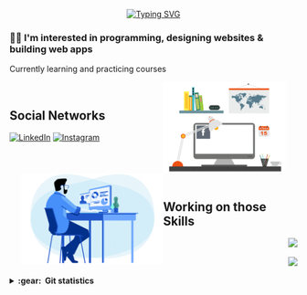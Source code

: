 <div align="center">
 
[![Typing SVG](https://readme-typing-svg.demolab.com?font=barlow&size=32&duration=4000&pause=500&center=true&width=435&lines=Alister+Huysmans;Front-end+Developer)](https://git.io/typing-svg)

</div>

<p align="left"> 
  
### :man_technologist: I'm interested in programming, designing websites & building web apps
Currently learning and practicing courses

<img align='right' height='160' style="margin-right:20px" src='assets/zeig-infotech-seo-gif.gif' alt='Social Networks'>

<br>
<h2>Social Networks</h2>

[![LinkedIn][2.2]][2] [![Instagram][3.2]][3]

[2.2]: https://s4.uupload.ir/files/linkedin_amwn.png
[3.2]: https://s4.uupload.ir/files/instagram_6djz.png

[2]: https://www.linkedin.com/in/alisterhuysmans/
[3]: https://www.instagram.com/alister.huysmans/

<br>
<br>

<img align='left' height='160' style="margin-left:20px" src='assets/programmer.gif' alt='Skills'>

<br>

<h2>Working on those Skills</h2>

<p align="right">
  <a href="https://skillicons.dev">
    <img src="https://skillicons.dev/icons?i=git,vscode,html,css,sass,bootstrap,js,react,nextjs,nodejs" />
  </a>
</p>
<p align="right">
  <a href="https://skillicons.dev">
    <img src="https://skillicons.dev/icons?i=ts,angular,python,php,laravel,mysql,docker,ps,figma" />
  </a>
</p>

<details close="true">
  <summary><b>:gear: &nbsp;Git statistics</b></summary>

 ![](./profile-3d-contrib/profile-night-rainbow.svg)
 
  <div align="left">
  <img height="150px" src="https://github-readme-stats.vercel.app/api?username=alisterhuysmans&theme=highcontrast" />
  <img height="150px" src="https://github-readme-stats.vercel.app/api/top-langs/?username=alisterhuysmans&hide=html&layout=compact&theme=highcontrast" />
 </div>
